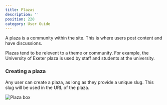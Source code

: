 ```yaml
---
title: Plazas
description: ''
position: 220
category: User Guide
---
```


A plaza is a community within the site. This is where users post content and have discussions. 

Plazas tend to be relevent to a theme or community. For example, the University of Exeter plaza is used by staff and students at the university.

### Creating a plaza

Any user can create a plaza, as long as they provide a unique slug. This slug will be used in the URL of the plaza.

![Plaza box](/img/plaza-box.png)
